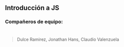 ## Introducción a JS
### Compañeros de equipo:
#
>   Dulce Ramirez, Jonathan Hans, Claudio Valenzuela

